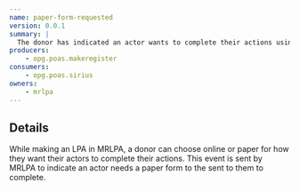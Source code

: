 ```yaml
---
name: paper-form-requested
version: 0.0.1
summary: |
  The donor has indicated an actor wants to complete their actions using a paper form
producers:
    - opg.poas.makeregister
consumers:
    - opg.poas.sirius
owners:
    - mrlpa
---
```


## Details

While making an LPA in MRLPA, a donor can choose online or paper for how they want their actors to complete their actions. This event is sent by MRLPA to indicate an actor needs a paper form to the sent to them to complete.

<NodeGraph title="Consumer / Producer Diagram" />

<EventExamples />

<Schema />
